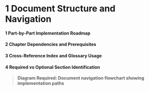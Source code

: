 # 1 Document Structure and Navigation


#### 1 Part-by-Part Implementation Roadmap


#### 2 Chapter Dependencies and Prerequisites


#### 3 Cross-Reference Index and Glossary Usage


#### 4 Required vs Optional Section Identification


> **Diagram Required: Document navigation flowchart showing implementation paths**

